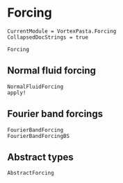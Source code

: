 # Forcing

```@meta
CurrentModule = VortexPasta.Forcing
CollapsedDocStrings = true
```

```@docs
Forcing
```

## Normal fluid forcing

```@docs
NormalFluidForcing
apply!
```

## Fourier band forcings

```@docs
FourierBandForcing
FourierBandForcingBS
```

## Abstract types

```@docs
AbstractForcing
```
